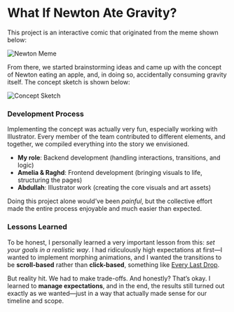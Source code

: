 # What If Newton Ate Gravity?  

This project is an interactive comic that originated from the meme shown below:  

![Newton Meme](https://github.com/user-attachments/assets/91df26be-9f9e-4d6c-9917-969d3548636d)  

From there, we started brainstorming ideas and came up with the concept of Newton eating an apple, and, in doing so, accidentally consuming gravity itself. The concept sketch is shown below:  

![Concept Sketch](https://github.com/user-attachments/assets/b26c33f1-7be6-470c-94a2-5c69c15ecb72)  

### Development Process  

Implementing the concept was actually very fun, especially working with Illustrator. Every member of the team contributed to different elements, and together, we compiled everything into the story we envisioned.  

- **My role**: Backend development (handling interactions, transitions, and logic)  
- **Amelia & Raghd**: Frontend development (bringing visuals to life, structuring the pages)  
- **Abdullah**: Illustrator work (creating the core visuals and art assets)  

Doing this project alone would’ve been *painful*, but the collective effort made the entire process enjoyable and much easier than expected.  

### Lessons Learned  

To be honest, I personally learned a very important lesson from this: *set your goals in a realistic way*. I had ridiculously high expectations at first—I wanted to implement morphing animations, and I wanted the transitions to be **scroll-based** rather than **click-based**, something like [Every Last Drop](http://everylastdrop.co.uk).  

But reality hit. We had to make trade-offs. And honestly? That’s okay. I learned to **manage expectations**, and in the end, the results still turned out exactly as we wanted—just in a way that actually made sense for our timeline and scope.  
